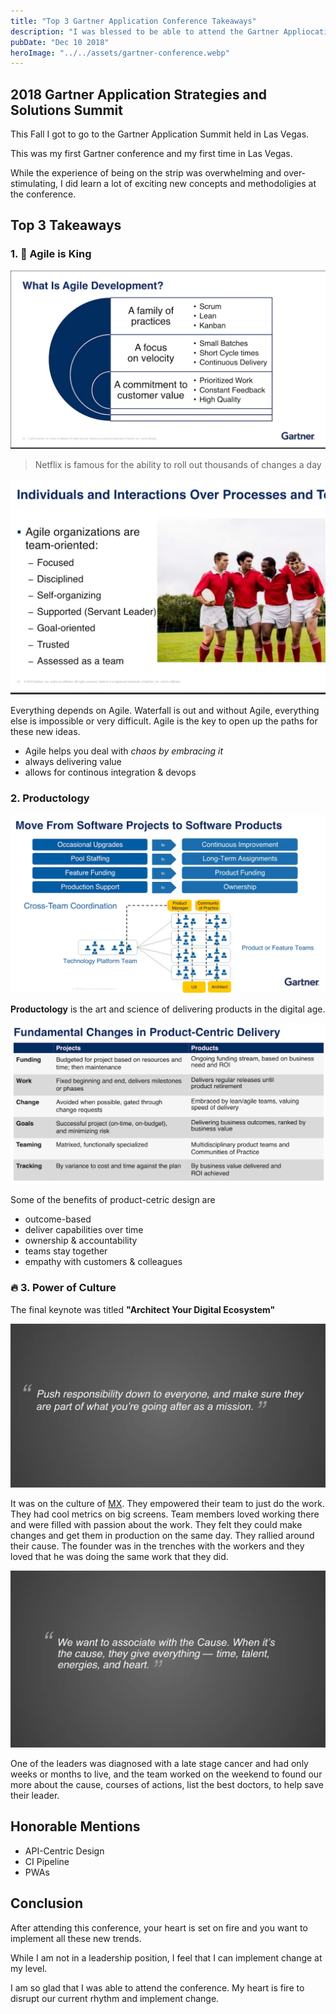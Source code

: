```yaml
---
title: "Top 3 Gartner Application Conference Takeaways"
description: "I was blessed to be able to attend the Gartner Appliocation Conference. These are my top 3 Gartner Application Conference Takeaways."
pubDate: "Dec 10 2018"
heroImage: "../../assets/gartner-conference.webp"
---
```


## 2018 Gartner Application Strategies and Solutions Summit

This Fall I got to go to the Gartner Application Summit held in Las Vegas.

This was my first Gartner conference and my first time in Las Vegas.

While the experience of being on the strip was overwhelming and over-stimulating, I did learn a lot of exciting new concepts and methodoligies at the conference.

## Top 3 Takeaways

### 1. 👑 Agile is King

![agile definition](../../assets/agile-definition.webp)

> Netflix is famous for the ability to roll out thousands of changes a day

![agile teams](../../assets/agile-team.webp)

Everything depends on Agile. Waterfall is out and without Agile, everything else is impossible or very difficult. Agile is the key to open up the paths for these new ideas.

- Agile helps you deal with _chaos by embracing it_
- always delivering value
- allows for continous integration & devops

### 2. Productology

![productology shift](../../assets/product-shift.webp)

**Productology** is the art and science of delivering products in the digital age.

![product changes](../../assets/product-changes.webp)

Some of the benefits of product-cetric design are

- outcome-based
- deliver capabilities over time
- ownership & accountability
- teams stay together
- empathy with customers & colleagues

### 🔥 3. Power of Culture

The final keynote was titled **"Architect Your Digital Ecosystem"**

![culture responsibility](../../assets/culture-responsibility.webp)

It was on the culture of [MX](https://data.mx.com/). They empowered their team to just do the work. They had cool metrics on big screens. Team members loved working there and were filled with passion about the work. They felt they could make changes and get them in production on the same day. They rallied around their cause. The founder was in the trenches with the workers and they loved that he was doing the same work that they did.

![culture the why](../../assets/culture-the-why.webp)

One of the leaders was diagnosed with a late stage cancer and had only weeks or months to live, and the team worked on the weekend to found our more about the cause, courses of actions, list the best doctors, to help save their leader.

## Honorable Mentions

- API-Centric Design
- CI Pipeline
- PWAs

## Conclusion

After attending this conference, your heart is set on fire and you want to implement all these new trends.

While I am not in a leadership position, I feel that I can implement change at my level.

I am so glad that I was able to attend the conference. My heart is fire to disrupt our current rhythm and implement change.
